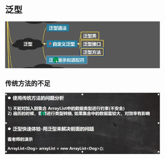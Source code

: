 # 泛型
![输入图片说明](/imgs/2024-07-19/3CvGOS8PwP2DRTkM.png)

## 传统方法的不足
![输入图片说明](/imgs/2024-07-19/HrzorOzXDZPwQEM1.png)
<!--stackedit_data:
eyJoaXN0b3J5IjpbLTE1NTAxNDAwODEsMTk3MjUwNDYwNV19
-->